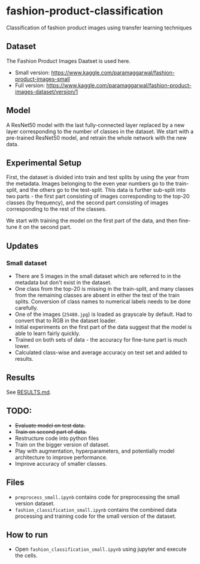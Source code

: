 # fashion-product-classification
Classification of fashion product images using transfer learning techniques

## Dataset
The Fashion Product Images Daatset is used here.
- Small version: https://www.kaggle.com/paramaggarwal/fashion-product-images-small
- Full version: https://www.kaggle.com/paramaggarwal/fashion-product-images-dataset/version/1

## Model
A ResNet50 model with the last fully-connected layer replaced by a new layer corresponding to the number of classes in the dataset. We start with a pre-trained ResNet50 model, and retrain the whole network with the new data.

## Experimental Setup
First, the dataset is divided into train and test splits by using the year from the metadata. Images belonging to the even year numbers go to the train-split, and the others go to the test-split. This data is further sub-split into two parts - the first part consisting of images corresponding to the top-20 classes (by frequency), and the second part consisting of images corresponding to the rest of the classes.

We start with training the model on the first part of the data, and then fine-tune it on the second part.

## Updates
### Small dataset
- There are 5 images in the small dataset which are referred to in the metadata but don't exist in the dataset.
- One class from the top-20 is missing in the train-split, and many classes from the remaining classes are absent in either the test of the train splits. Conversion of class names to numerical labels needs to be done carefully.
- One of the images (`25480.jpg`) is loaded as grayscale by default. Had to convert that to RGB in the dataset loader.
- Initial experiments on the first part of the data suggest that the model is able to learn fairly quickly.
- Trained on both sets of data - the accuracy for fine-tune part is much lower.
- Calculated class-wise and average accuracy on test set and added to results.

## Results
See [RESULTS.md](RESULTS.md).

## TODO:
- ~~Evaluate model on test data.~~
- ~~Train on second part of data.~~
- Restructure code into python files
- Train on the bigger version of dataset.
- Play with augmentation, hyperparameters, and potentially model architecture to improve performance.
- Improve accuracy of smaller classes.

## Files
- `preprocess_small.ipynb` contains code for preprocessing the small version dataset.
- `fashion_classification_small.ipynb` contains the combined data processing and training code for the small version of the dataset.

## How to run
- Open `fashion_classification_small.ipynb` using jupyter and execute the cells.
